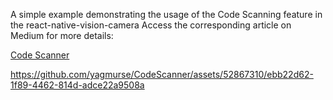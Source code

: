 A simple example demonstrating the usage of the Code Scanning feature in the react-native-vision-camera
Access the corresponding article on Medium for more details: 

[Code Scanner](https://medium.com/@yagmurselek.dev/02352f43269b "Code Scanner in Medium")

https://github.com/yagmurse/CodeScanner/assets/52867310/ebb22d62-1f89-4462-814d-adce22a9508a




